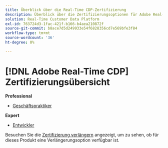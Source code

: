 ```yaml
---
title: Überblick über die Real-Time CDP-Zertifizierung
description: Überblick über die Zertifizierungsoptionen für Adobe Real-Time CDP
solution: Real-Time Customer Data Platform
exl-id: 763724d3-1fac-421f-b166-b4aea210872f
source-git-commit: b8ace7d5d249933e54f6828356cd7e569bfe3f84
workflow-type: tm+mt
source-wordcount: '36'
ht-degree: 0%

---
```


# [!DNL Adobe Real-Time CDP] Zertifizierungsübersicht

**Professional**

* [Geschäftspraktiker](/help/certifications/rtcdp/rtcdp-p-business.md) <!--AD0-E602-->

**Expert**

* [Entwickler](/help/certifications/rtcdp/rtcdp-e-developer.md) <!--AD0-E605-->

Besuchen Sie die [Zertifizierung verlängern](/help/certifications/renew.md) angezeigt, um zu sehen, ob für dieses Produkt eine Verlängerungsoption verfügbar ist.

